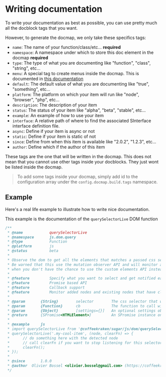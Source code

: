 <!-- This file has been generated using
     the "@coffeekraken/s-markdown-builder" package.
     !!! Do not edit it directly... -->


<!-- body -->

<!--
/**
* @name            Writing documentation
* @namespace       doc.docmap
* @type            Markdown
* @platform        md
* @status          stable
* @menu            Documentation / Docmap           /doc/docmap/writing-documentation
*
* @since           2.0.0
* @author    Olivier Bossel <olivier.bossel@gmail.com> (https://coffeekraken.io)
*/
-->

# Writing documentation

To write your documentation as best as possible, you can use pretty much all the docblock tags that you want.

However, to generate the docmap, we only take these specifics tags:

-   `name`: The name of your function/class/etc... **required**
-   `namespace`: A namespace under which to store this doc element in the docmap **required**
-   `type`: The type of what you are documenting like "function", "class", "string", etc...
-   `menu`: A special tag to create menus inside the docmap. This is documented in [this documentation](/doc/docmap/menu)
-   `default`: The default value of what you are documenting like "true", "something", etc...
-   `platform`: The platform on which your item will run like "node", "browser", "php", etc...
-   `description`: The description of your item
-   `status`: The status of your item like "alpha", "beta", "stable", etc...
-   `example`: An example of how to use your item
-   `interface`: A relative path of where to find the associated SInterface interface definition file.
-   `async`: Define if your item is async or not
-   `static`: Define if your item is static of not
-   `since`: Define from when this item is available like "2.0.2", "1.2.3", etc...
-   `author`: Define which if the author of this item

These tags are the one that will be written in the docmap. This does not mean that you cannot use other tags inside your docblocks. They just wont be listed inside the docmap.

> To add some tags inside your docmap, simply add id to the configuration array under the `config.docmap.build.tags` namespace.

## Example

Here's a real life example to illustrate how to write nice documentation.

This example is the documentation of the `querySelectorLive` DOM function

```js
/**
 * @name            querySelectorLive
 * @namespace       js.dom.query
 * @type            Function
 * @platform        js
 * @status          beta
 *
 * Observe the dom to get all the elements that matches a passed css selector at any point in time.
 * Be warned that this use the mutation observer API and will monitor all the document for new nodes. Make sure to use it
 * when you don't have the chance to use the custom elements API instead
 *
 * @feature         Specify what you want to select and get notified each time a node like this appears in the dom
 * @feature         Promise based API
 * @feature         Callback support
 * @feature         Monitor added nodes and existing nodes that have class and id attributes updated
 *
 * @param	    {String} 		selector 		The css selector that we are interested in
 * @param 	    {Function} 		cb 				The function to call with the newly added node
 * @param 	    {Object} 		[settings={}] 	An optional settings object to specify things like the rootNode to monitor, etc...
 * @return      {SPromise<HTMLElement>}         An SPromise instance on which to listen for nodes using the "node" event
 *
 * @example 	js
 * import querySelectorLive from '@coffeekraken/sugar/js/dom/querySelectorLive'
 * querySelectorLive('.my-cool-item', (node, clearFn) => {
 * 	    // do something here with the detected node
 *      // call clearFn if you want to stop listening for this selector
 *      clearFn();
 * });
 *
 * @since       1.0.0
 * @author 	Olivier Bossel <olivier.bossel@gmail.com> (https://coffeekraken.io)
 */

```

